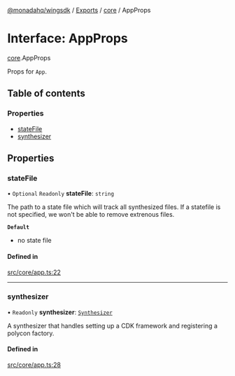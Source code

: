 [@monadahq/wingsdk](../README.md) / [Exports](../modules.md) / [core](../modules/core.md) / AppProps

# Interface: AppProps

[core](../modules/core.md).AppProps

Props for `App`.

## Table of contents

### Properties

- [stateFile](core.AppProps.md#statefile)
- [synthesizer](core.AppProps.md#synthesizer)

## Properties

### stateFile

• `Optional` `Readonly` **stateFile**: `string`

The path to a state file which will track all synthesized files. If a
statefile is not specified, we won't be able to remove extrenous files.

**`Default`**

- no state file

#### Defined in

[src/core/app.ts:22](https://github.com/monadahq/winglang/blob/main/libs/wingsdk/src/core/app.ts#L22)

___

### synthesizer

• `Readonly` **synthesizer**: [`Synthesizer`](../classes/core.Synthesizer.md)

A synthesizer that handles setting up a CDK framework and registering a
polycon factory.

#### Defined in

[src/core/app.ts:28](https://github.com/monadahq/winglang/blob/main/libs/wingsdk/src/core/app.ts#L28)
